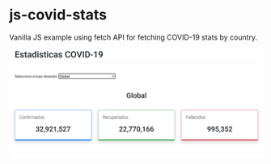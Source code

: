 # js-covid-stats

Vanilla JS example using fetch API for fetching COVID-19 stats by country.

![stats image](images/image.png)
